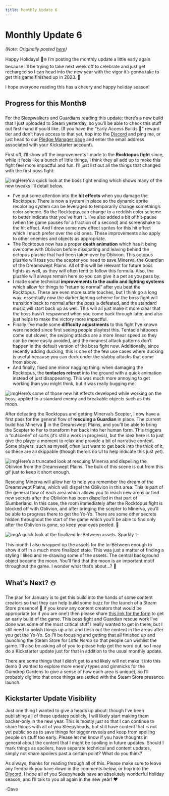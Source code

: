 ```yaml
---
title: Monthly Update 6
---
```

# Monthly Update 6

*(Note: Originally posted [here](https://www.kickstarter.com/projects/diesoft/little-nemo/posts/3695144))*

Happy Holidays! 🥂❄️ I’m posting the monthly update a little early again because I’ll be trying to take next week off to celebrate and just get recharged so I can head into the new year with the vigor it’s gonna take to get this game finished up in 2023. 💪

I hope everyone reading this has a cheery and happy holiday season!

##  Progress for this Month❄️

For the Sleepwalkers and Guardians reading this update: there’s a new build that I just uploaded to Steam yesterday, so you’ll be able to check this stuff out first-hand if you’d like. (If you have the “Early Access Builds 💾" reward tier and don’t have access to that yet, hop into the [Discord ](https://discord.com/invite/9NymgSJAVp)and ping me, or just head to our [Pledge Manager page](https://diesoft.pledgemanager.com/projects/little-nemo/) and enter the email address associated with your Kickstarter account).

First off, I’ll show off the improvements I made to the **Rocktopus fight** since, while it feels like a bunch of little things, I think they all add up to make this fight feel more impactful and fun. I’ll just list out all the things that changed with the first boss fight:

![img](https://ksr-ugc.imgix.net/assets/039/521/235/44bea7b9cb329b07eb854e8baca5e319_original.gif?ixlib=rb-4.0.2&w=700&fit=max&v=1671819518&gif-q=50&q=92&s=d5cc51f6b0c462d50b469b354cf755fd)Here’s a quick look at the boss fight ending which shows many of the new tweaks I’ll detail below.

- I've put some attention into the **hit effects** when you damage the Rocktopus. There is now a system in place so the dynamic sprite recoloring system can be leveraged to temporarily change something’s color scheme. So the Rocktopus can change to a reddish color scheme to better indicate that you’ve hurt it. I’ve also added a bit of hit-pause (when the game pauses for a fraction of a second) and screenshake to the hit effect. And I drew some new effect sprites for this hit effect which I much prefer over the old ones. These improvements also apply to other enemies and objects as appropriate.
- The Rocktopus now has a proper **death animation** which has it being overcome with Oblivion before dissipating and leaving behind the octopus plushie that had been taken over by Oblivion. This octopus plushie will toss you the scepter you need to save Minerva, the Guardian of the Dreamswept Plains. All of this will be relevant for future boss fights as well, as they will often tend to follow this formula. Also, the plushie will always remain here so you can give it a pet as you pass by.
- I made some technical **improvements to the audio and lighting systems** which allow for things to “return to normal” after you beat the Rocktopus. These are even more subtle touches, but I think go a long way: essentially now the darker lighting scheme for the boss fight will transition back to normal after the boss is defeated, and the standard music will start back up as well. This will all just make it more clear that the boss hasn’t respawned when you come back through later, and also just helps to make the victory more impactful.
- Finally I’ve made some **difficulty adjustments** to this fight I’ve known were needed since first seeing people playtest this. Tentacle hitboxes come out slower, the swiping attacks are a more linear speed so they can be more easily avoided, and the meanest attack patterns don’t happen in the default version of the boss fight now. Additionally, since recently adding ducking, this is one of the few use cases where ducking is useful because you can duck under the stabby attacks that come from above.
- And finally, fixed one minor nagging thing: when damaging the Rocktopus, the **tentacles retract** into the ground with a quick animation instead of just disappearing. This was much more annoying to get working than you might think, but it was really bugging me.

![img](https://ksr-ugc.imgix.net/assets/039/521/238/a66f622b78f9463c282aa3e71ea90ac2_original.gif?ixlib=rb-4.0.2&w=700&fit=max&v=1671819590&gif-q=50&q=92&s=1cc290a4c9c5b922ea9fdfbb03787587)Here’s some of those new hit effects developed while working on the boss, applied to a standard enemy and breakable objects such as this moon.

After defeating the Rocktopus and getting Minerva’s Scepter, I now have a first pass for the general flow of **rescuing a Guardian** in place. The current build has Minerva 🦉 in the Dreamswept Plains, and you’ll be able to bring the Scepter to her to transform her back into her human form. This triggers a “cutscene” of sorts (it’s still a work in progress), but the idea here is to just give the player a moment to relax and provide a bit of narrative context. Some players, such as myself, often just want to get back into the thick of it, so these are all skippable (though there’s no UI to help indicate this just yet).

![img](https://ksr-ugc.imgix.net/assets/039/521/244/0b7a90821aadcb18167bb4c64f477ad5_original.gif?ixlib=rb-4.0.2&w=700&fit=max&v=1671819656&gif-q=50&q=92&s=9a2af99b2ea531f3af931a30e32ccefa)Here’s a truncated look at rescuing Minerva and dispelling the Oblivion from the Dreamswept Plains. The bulk of this scene is cut from this gif just to keep it short enough.

Rescuing Minerva will allow her to help you remember the dream of the Dreamswept Plains, which will dispel the Oblivion in this area. This is part of the general flow of each area which allows you to reach new areas or find new secrets after the Oblivion has been dispelled in that part of Slumberland. In this case, the room immediately after the Rocktopus fight is blocked off with Oblivion, and after bringing the scepter to Minerva, you’ll be able to progress there to get the Yo-Yo. There are some other secrets hidden throughout the start of the game which you’ll be able to find only after the Oblivion is gone, so keep your eyes peeled. 👀

![img](https://ksr-ugc.imgix.net/assets/039/521/250/507bd548089c368eab45d852d5c58b23_original.gif?ixlib=rb-4.0.2&w=700&fit=max&v=1671819711&gif-q=50&q=92&s=ff7a79129e61ee6f3beeb12cc3b55f17)A quick look at the finalized In-Between assets. Sparkly ✨

This month I also wrapped up the assets for the In-Between enough to show it off in a much more finalized state. This was just a matter of finding a styling I liked and re-drawing some of the assets. The central background object became the moon. You’ll find that the moon is an important motif throughout the game. I wonder what that’s about…? 🤔

## What’s Next? ⛄

The plan for January is to get this build into the hands of some content creators so that they can help build some buzz for the launch of a Steam Store presence! 🎉 If you know any content creators that would be appropriate (or if you are one!) then please share [this link for the form](https://docs.google.com/forms/d/1vIkKePDog4gC6fK-zvIMSKhmPAaqk4g7aqUgvIoc6kY/) to get an early build of the game. This boss fight and Guardian rescue work I’ve done was some of the most critical stuff I really wanted to get in there, but I still need to polish things up a bit and flesh out the content in the areas after you get the Yo-Yo. So I’ll be focusing and getting that all finished up and launching the Steam Store for *Little Nemo* so that people can wishlist the game. I’ll also be asking all of you to please help get the word out, so I may do a Kickstarter update just for that in addition to the usual monthly update.

There are some things that I didn’t get to and likely will not make it into this demo (I wanted to explore more enemy types and gimmicks for the Gumdrop Gardens to give a sense of how each area is unique), so I’ll probably dig into that once things are settled with the Steam Store presence launch.

## Kickstarter Update Visibility

Just one thing I wanted to give a heads up about: though I’ve been publishing all of these updates publicly, I will likely start making them backer-only in the new year. This is mostly just so that I can continue to share things with all of you Sleepyheads, but still have content that is not yet public so as to save things for bigger reveals and keep from spoiling people on stuff too early. Please let me know if you have thoughts in general about the content that I might be spoiling in future updates. Should I mark things as spoilers, have separate technical and content updates, simply not share spoilers past a certain point? What do you think?

As always, thanks for reading through all of this. Please make sure to leave any feedback you have down in the comments below, or hop into the [Discord](https://discord.com/invite/9NymgSJAVp). I hope all of you Sleepyheads have an absolutely wonderful holiday season, and I’ll talk to you all again in the new year! ❤️

-Dave
